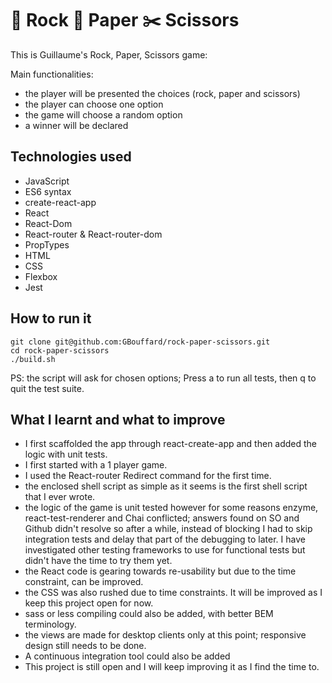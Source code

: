 :moyai: Rock :page_with_curl: Paper :scissors: Scissors
===
This is Guillaume's Rock, Paper, Scissors game:

Main functionalities:
- the player will be presented the choices (rock, paper and scissors)
- the player can choose one option
- the game will choose a random option
- a winner will be declared

Technologies used
----
- JavaScript
- ES6 syntax
- create-react-app
- React
- React-Dom
- React-router & React-router-dom
- PropTypes
- HTML
- CSS
- Flexbox
- Jest

How to run it
----
```
git clone git@github.com:GBouffard/rock-paper-scissors.git
cd rock-paper-scissors
./build.sh
```
PS: the script will ask for chosen options; Press a to run all tests, then q to quit the test suite.


What I learnt and what to improve
----
- I first scaffolded the app through react-create-app and then added the logic with unit tests.
- I first started with a 1 player game.
- I used the React-router Redirect command for the first time.
- the enclosed shell script as simple as it seems is the first shell script that I ever wrote.
- the logic of the game is unit tested however for some reasons enzyme, react-test-renderer and Chai conflicted; answers found on SO and Github didn't resolve so after a while, instead of blocking I had to skip integration tests and delay that part of the debugging to later. I have investigated other testing frameworks to use for functional tests but didn't have the time to try them yet.
- the React code is gearing towards re-usability but due to the time constraint, can be improved.
- the CSS was also rushed due to time constraints. It will be improved as I keep this project open for now.
- sass or less compiling could also be added, with better BEM terminology.
- the views are made for desktop clients only at this point; responsive design still needs to be done.
- A continuous integration tool could also be added
- This project is still open and I will keep improving it as I find the time to.
